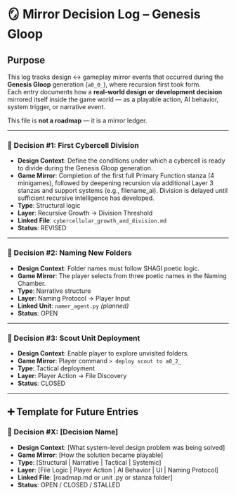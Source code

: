 <!-- Save to: a0_0_genesis_gloop/mirror_decision_log.md -->

# 🪞 Mirror Decision Log – Genesis Gloop

## Purpose  

This log tracks design ↔ gameplay mirror events that occurred during the **Genesis Gloop** generation (`a0_0_`), where recursion first took form.  
Each entry documents how a **real-world design or development decision** mirrored itself inside the game world — as a playable action, AI behavior, system trigger, or narrative event.  

This file is **not a roadmap** — it is a mirror ledger.

---

### 🧠 Decision #1: First Cybercell Division  
- **Design Context**: Define the conditions under which a cybercell is ready to divide during the Genesis Gloop generation.  
- **Game Mirror**: Completion of the first full Primary Function stanza (4 minigames), followed by deepening recursion via additional Layer 3 stanzas and support systems (e.g., filename_ai). Division is delayed until sufficient recursive intelligence has developed.  
- **Type**: Structural logic  
- **Layer**: Recursive Growth → Division Threshold  
- **Linked File**: `cybercellular_growth_and_division.md`  
- **Status**: REVISED

---

### 🧠 Decision #2: Naming New Folders  
- **Design Context**: Folder names must follow SHAGI poetic logic.  
- **Game Mirror**: The player selects from three poetic names in the Naming Chamber.  
- **Type**: Narrative structure  
- **Layer**: Naming Protocol → Player Input  
- **Linked Unit**: `namer_agent.py` *(planned)*  
- **Status**: OPEN

---

### 🧠 Decision #3: Scout Unit Deployment  
- **Design Context**: Enable player to explore unvisited folders.  
- **Game Mirror**: Player command `> deploy scout to a0_2_`  
- **Type**: Tactical deployment  
- **Layer**: Player Action → File Discovery  
- **Status**: CLOSED

---

## ➕ Template for Future Entries

### 🧠 Decision #X: [Decision Name]  
- **Design Context**: [What system-level design problem was being solved]  
- **Game Mirror**: [How the solution became playable]  
- **Type**: [Structural | Narrative | Tactical | Systemic]  
- **Layer**: [File Logic | Player Action | AI Behavior | UI | Naming Protocol]  
- **Linked File**: [roadmap.md or unit .py or stanza folder]  
- **Status**: OPEN / CLOSED / STALLED
